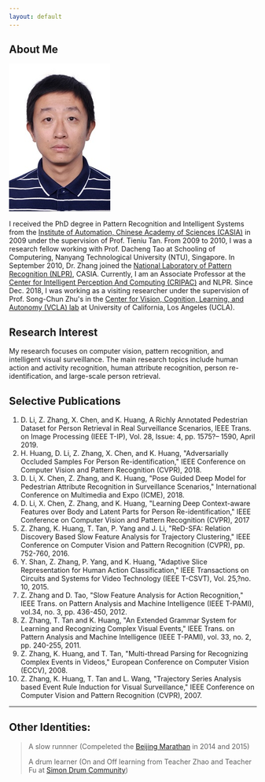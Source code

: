 ```yaml
---
layout: default
---
```


## About Me

<img class="profile-picture" src="zhangzhang-small.jpg">

I received the PhD degree in Pattern Recognition and Intelligent Systems from the [Institute of Automation, Chinese Academy of Sciences (CASIA)](http://www.ia.ac.cn/) in 2009 under the supervision of Prof. Tieniu Tan. From 2009 to 2010, I was a research fellow working with Prof. Dacheng Tao at Schooling of Computering, Nanyang Technological University (NTU), Singapore. In September 2010, Dr. Zhang joined the [National Laboratory of Pattern Recognition (NLPR)](http://www.nlpr.ia.ac.cn/CN/model/index.shtml), CASIA. Currently, I am an Associate Professor at the [Center for Intelligent Perception And Computing (CRIPAC)](http://cripac.ia.ac.cn/) and NLPR. 
Since Dec. 2018, I was working as a visiting researcher under the supervision of Prof. Song-Chun Zhu's in the [Center for Vision, Cognition, Learning, and Autonomy (VCLA) lab](http://vcla.stat.ucla.edu/) at University of California, Los Angeles (UCLA). 


## Research Interest

My research focuses on computer vision, pattern recognition, and intelligent visual surveillance. The main research topics include human action and activity recognition, human attribute recognition, person re-identification, and large-scale person retrieval.

## Selective Publications

1. D. Li, Z. Zhang, X. Chen, and K. Huang, A Richly Annotated Pedestrian Dataset for Person Retrieval in Real Surveillance Scenarios, IEEE Trans. on Image Processing (IEEE T-IP), Vol. 28, Issue: 4, pp. 1575?– 1590, April 2019. 
2. H. Huang, D. Li, Z. Zhang, X. Chen, and K. Huang, "Adversarially Occluded Samples For Person Re-identification," IEEE Conference on Computer Vision and Pattern Recognition (CVPR), 2018.
3. D. Li, X. Chen, Z. Zhang, and K. Huang, "Pose Guided Deep Model for Pedestrian Attribute Recognition in Surveillance Scenarios," International Conference on Multimedia and Expo (ICME), 2018.
4. D. Li, X. Chen, Z. Zhang, and K. Huang, "Learning Deep Context-aware Features over Body and Latent Parts for Person Re-identification," IEEE Conference on Computer Vision and Pattern Recognition (CVPR), 2017
5. Z. Zhang, K. Huang, T. Tan, P. Yang and J. Li, "ReD-SFA: Relation Discovery Based Slow Feature Analysis for Trajectory Clustering," IEEE Conference on Computer Vision and Pattern Recognition (CVPR), pp. 752-760, 2016.
6. Y. Shan, Z. Zhang, P. Yang, and K. Huang, "Adaptive Slice Representation for Human Action Classification," IEEE Transactions on Circuits and Systems for Video Technology (IEEE T-CSVT), Vol. 25,?no. 10, 2015.
7. Z. Zhang and D. Tao, "Slow Feature Analysis for Action Recognition," IEEE Trans. on Pattern Analysis and Machine Intelligence (IEEE T-PAMI), vol.34, no. 3, pp. 436-450, 2012.
8. Z. Zhang, T. Tan and K. Huang, "An Extended Grammar System for Learning and Recognizing Complex Visual Events," IEEE Trans. on Pattern Analysis and Machine Intelligence (IEEE T-PAMI), vol. 33, no. 2, pp. 240-255, 2011.
9. Z. Zhang, K. Huang, and T. Tan, "Multi-thread Parsing for Recognizing Complex Events in Videos," European Conference on Computer Vision (ECCV), 2008.
10. Z. Zhang, K. Huang, T. Tan and L. Wang, "Trajectory Series Analysis based  Event Rule Induction for Visual Surveillance," IEEE Conference on Computer Vision and Pattern Recognition (CVPR), 2007.


---

## Other Identities:

> A slow runnner (Compeleted the [Beijing Marathan](http://www.beijing-marathon.com/) in 2014 and 2015)
>
> A drum learner (On and Off learning from Teacher Zhao and Teacher Fu at [Simon Drum Community](http://www.simondrum.cn/))
